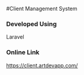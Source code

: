 #Client Management System

### Developed Using
Laravel

### Online Link
https://client.artdevapp.com/
